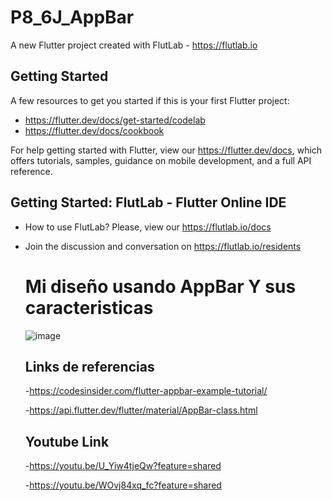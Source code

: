 # P8_6J_AppBar

A new Flutter project created with FlutLab - https://flutlab.io

## Getting Started

A few resources to get you started if this is your first Flutter project:

- https://flutter.dev/docs/get-started/codelab
- https://flutter.dev/docs/cookbook

For help getting started with Flutter, view our
https://flutter.dev/docs, which offers tutorials,
samples, guidance on mobile development, and a full API reference.

## Getting Started: FlutLab - Flutter Online IDE

- How to use FlutLab? Please, view our https://flutlab.io/docs
- Join the discussion and conversation on https://flutlab.io/residents

  # Mi diseño usando AppBar Y sus caracteristicas
  ![image](https://github.com/HectorRezaRamirez18/Mi_AppBar_6J/assets/143548137/614e34ee-35a4-4f03-8b92-460529ee6f88)

  ## Links de referencias
  -https://codesinsider.com/flutter-appbar-example-tutorial/
  
  -https://api.flutter.dev/flutter/material/AppBar-class.html

  ## Youtube Link

  -https://youtu.be/U_Yiw4tjeQw?feature=shared

  -https://youtu.be/WOvj84xq_fc?feature=shared


